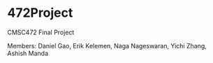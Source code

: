 # 472Project
CMSC472 Final Project

Members: Daniel Gao, Erik Kelemen, Naga Nageswaran, Yichi Zhang, Ashish Manda
